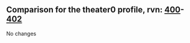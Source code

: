 ## Comparison for the theater0 profile, rvn: [400](https://github.com/PRO100KatYT/FortniteProfileRevisions/tree/main/profiles/theater0/400%20theater0.json)-[402](https://github.com/PRO100KatYT/FortniteProfileRevisions/tree/main/profiles/theater0/402%20theater0.json)

No changes
